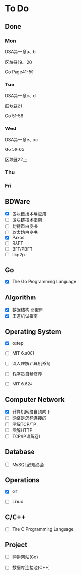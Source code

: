 # To Do

## Done

### Mon

DSA第一章a、b

区块链19、20

Go Page41-50

### Tue

DSA第一章c、d

区块链21

Go 51-56

### Wed

DSA第一章e、xc

Go 56-65

区块链22上

### Thu



### Fri



## BDWare

- [x] 区块链技术与应用
- [ ] 区块链技术指南
- [ ] 比特币白皮书
- [ ] 以太坊白皮书
- [x] Paxos
- [ ] RAFT
- [ ] BFT/PBFT
- [ ] libp2p

## Go

- [x] The Go Programming Language

> >>>>>>>>>>>>>>>>>>>>>>>>>>>>>>>>>>>>>>>>>>>>>>>>>>>>>>>>>>>

## Algorithm

- [x] 数据结构.邓俊辉
- [x] 王道机试指南

## Operating System

- [x] ostep


- [ ] MIT 6.s081
- [ ] 深入理解计算机系统
- [ ] 程序员自我修养
- [ ] MIT 6.824

## Computer Network

- [x] 计算机网络自顶向下
- [ ] 网络是怎样连接的
- [ ] 图解TCP/TP
- [ ] 图解HTTP
- [ ] TCP/IP详解卷Ⅰ

## Database

- [ ] MySQL必知必会

## Operations

- [x] Git

- [ ] Linux

## C/C++

- [ ] The C Programming Language

## Project

- [ ] 购物网站(Go)

- [ ] 数据库连接池(C++)

